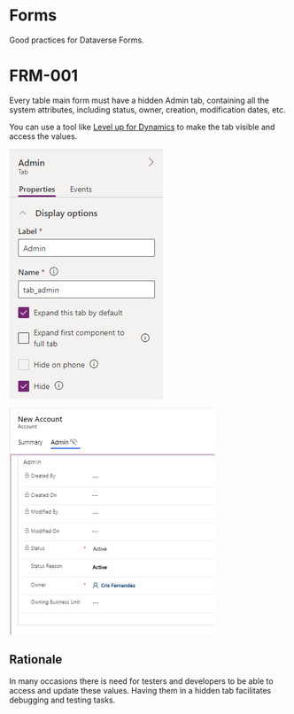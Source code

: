 # Forms

Good practices for Dataverse Forms. 

# FRM-001

Every table main form must have a hidden Admin tab, containing all the system attributes, including status, owner, creation, modification dates, etc.

You can use a tool like [Level up for Dynamics](https://github.com/rajyraman/Levelup-for-Dynamics-CRM) to make the tab visible and access the values. 

![Hidden Admin Tab](/img/frm-001-hidden-admin.png)

![Hidden Admin Tab](/img/frm-001-hidden-admin-2.png)

## Rationale

In many occasions there is need for testers and developers to be able to access and update these values. Having them in a hidden tab facilitates debugging and testing tasks.
